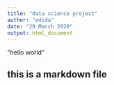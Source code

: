 ```yaml
---
title: "data science project"
author: "edida"
date: "29 March 2020"
output: html_document
---
```


"hello world"

## this is a markdown file





